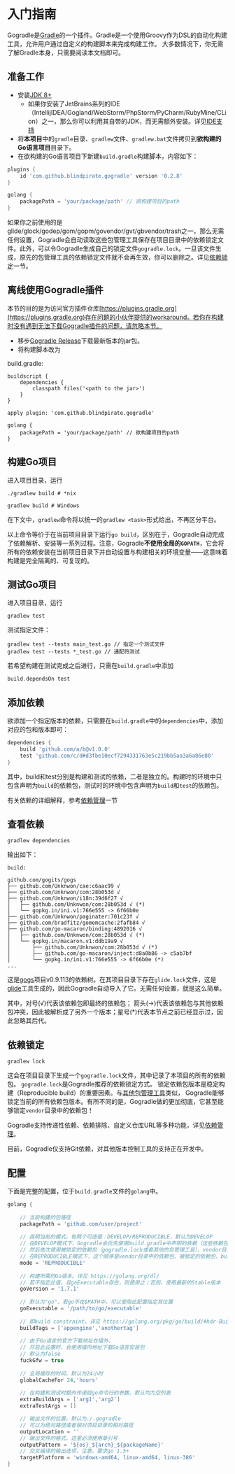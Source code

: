 # 入门指南

Gogradle是[Gradle](https://gradle.org/)的一个插件。Gradle是一个使用Groovy作为DSL的自动化构建工具，允许用户通过自定义的构建脚本来完成构建工作。
大多数情况下，你无需了解Gradle本身，只需要阅读本文档即可。

## 准备工作

- 安装[JDK 8+](http://www.oracle.com/technetwork/java/javase/downloads/jdk8-downloads-2133151.html)
  - 如果你安装了JetBrains系列的IDE（IntellijIDEA/Gogland/WebStorm/PhpStorm/PyCharm/RubyMine/CLion）之一，那么你可以利用其自带的JDK，而无需额外安装。详见[IDE支持](./ide-cn.md)
- 将**本项目**中的`gradle`目录、`gradlew`文件、`gradlew.bat`文件拷贝到**欲构建的Go语言项目**目录下。
- 在欲构建的Go语言项目下新建`build.gradle`构建脚本，内容如下：

```groovy
plugins {
    id 'com.github.blindpirate.gogradle' version '0.2.8'
}

golang {
    packagePath = 'your/package/path' // 欲构建项目的path
}
```
如果你之前使用的是glide/glock/godep/gom/gopm/govendor/gvt/gbvendor/trash之一，那么无需任何设置，Gogradle会自动读取这些包管理工具保存在项目目录中的依赖锁定文件。此外，可以令Gogradle生成自己的锁定文件`gogradle.lock`。一旦该文件生成，原先的包管理工具的依赖锁定文件就不会再生效，你可以删除之。详见[依赖锁定](#依赖锁定)一节。

## 离线使用Gogradle插件
本节的目的是为访问官方插件仓库[https://plugins.gradle.org](https://plugins.gradle.org)存在问题的小伙伴提供的workaround。若你在构建时没有遇到无法下载Gogradle插件的问题，请忽略本节。

- 移步[Gogradle Release](https://github.com/blindpirate/gogradle/releases)下载最新版本的jar包。
- 将构建脚本改为

build.gradle:

```
buildscript {
    dependencies {
        classpath files('<path to the jar>')
    }
}

apply plugin: 'com.github.blindpirate.gogradle'

golang {
    packagePath = 'your/package/path' // 欲构建项目的path
}

```

## 构建Go项目

进入项目目录，运行

```
./gradlew build # *nix

gradlew build # Windows
```

在下文中，`gradlew`命令将以统一的`gradlew <task>`形式给出，不再区分平台。

以上命令等价于在当前项目目录下运行`go build`，区别在于，Gogradle自动完成了依赖解析、安装等一系列过程。注意，Gogradle**不使用全局的`GOPATH`**，它会将所有的依赖安装在当前项目目录下并自动设置与构建相关的环境变量——这意味着构建是完全隔离的、可复现的。


## 测试Go项目

进入项目目录，运行 

```
gradlew test
```

测试指定文件：

```
gradlew test --tests main_test.go // 指定一个测试文件
gradlew test --tests *_test.go // 通配符测试
```

若希望构建在测试完成之后进行，只需在`build.gradle`中添加

```groovy
build.dependsOn test
```

## 添加依赖

欲添加一个指定版本的依赖，只需要在`build.gradle`中的`dependencies`中，添加对应的包和版本即可：

```groovy
dependencies {
    build 'github.com/a/b@v1.0.0' 
    test 'github.com/c/d#d3fbe10ecf7294331763e5c219bb5aa3a6a86e80'
}
```

其中，build和test分别是构建和测试的依赖，二者是独立的。构建时的环境中只包含声明为`build`的依赖包，测试时的环境中包含声明为`build`和`test`的依赖包。

有关依赖的详细解释，参考[依赖管理](./dependency-management-cn.md)一节

## 查看依赖

```
gradlew dependencies
```

输出如下：

```
build:

github.com/gogits/gogs
├── github.com/Unknwon/cae:c6aac99 √
├── github.com/Unknwon/com:28b053d √
├── github.com/Unknwon/i18n:39d6f27 √
│   ├── github.com/Unknwon/com:28b053d √ (*)
│   └── gopkg.in/ini.v1:766e555 -> 6f66b0e
├── github.com/Unknwon/paginater:701c23f √
├── github.com/bradfitz/gomemcache:2fafb84 √
├── github.com/go-macaron/binding:4892016 √
│   ├── github.com/Unknwon/com:28b053d √ (*)
│   └── gopkg.in/macaron.v1:ddb19a9 √
│       ├── github.com/Unknwon/com:28b053d √ (*)
│       ├── github.com/go-macaron/inject:d8a0b86 -> c5ab7bf
│       └── gopkg.in/ini.v1:766e555 -> 6f66b0e (*)
... 

```

这是[gogs](https://github.com/gogits/gogs)项目v0.9.113的依赖树。在其项目目录下存在`glide.lock`文件，这是[glide](https://github.com/Masterminds/glide)工具生成的，因此Gogradle自动导入了它。无需任何设置，就是这么简单。

其中，对号(√)代表该依赖包即最终的依赖包；
箭头(->)代表该依赖包与其他依赖包冲突，因此被解析成了另外一个版本；星号(*)代表本节点之前已经显示过，因此忽略其后代。

## 依赖锁定

```
gradlew lock
```

这会在项目目录下生成一个`gogradle.lock`文件，其中记录了本项目的所有的依赖包。
`gogradle.lock`是Gogradle推荐的依赖锁定方式。
锁定依赖包版本是稳定构建（Reproducible build）的重要因素。与[其他包管理工具](https://github.com/golang/go/wiki/PackageManagementTools)类似，
Gogradle能够锁定当前的所有依赖包版本。有所不同的是，Gogradle做的更加彻底，它甚至能够锁定`vendor`目录中的依赖包！

Gogradle支持传递性依赖、依赖排除、自定义仓库URL等多种功能，详见[依赖管理](./dependency-management-cn.md)。

目前，Gogradle仅支持Git依赖，对其他版本控制工具的支持正在开发中。

## 配置

下面是完整的配置，位于`build.gradle`文件的`golang`中。

```groovy
golang {
    
    // 当前构建的包路径
    packagePath = 'github.com/user/project'
    
    // 指明当前的模式。有两个可选值：DEVELOP/REPRODUCIBLE，默认为DEVELOP
    // 在DEVELOP模式下，Gogradle会优先使用build.gradle中声明的依赖（这些依赖包可能是以模糊方式声明的）
    // 然后依次使用被锁定的依赖包（gogradle.lock或者其他的包管理工具）、vendor目录中的依赖包
    // 在REPRODUCIBLE模式下，这个顺序是vendor目录中的依赖包、被锁定的依赖包、build.gradle中声明的依赖包
    mode = 'REPRODUCIBLE'
    
    // 构建所需的Go版本。详见 https://golang.org/dl/
    // 若不指定此值，且goExecutable存在，则使用之；否则，使用最新的Stable版本
    goVersion = '1.7.1'
    
    // 默认为"go"。若go不在$PATH中，可以使用此配置指定其位置
    goExecutable = '/path/to/go/executable'
    
    // 即build constraint。详见 https://golang.org/pkg/go/build/#hdr-Build_Constraints
    buildTags = ['appengine','anothertag']
    
    // 由于Go语言的官方下载地址在墙外，
    // 开启此设置时，会使用墙内地址下载Go语言安装包
    // 默认为false
    fuckGfw = true
    
    // 全局缓存的时间，默认为24小时
    globalCacheFor 24,'hours'
    
    // 在构建和测试时额外传递给go命令行的参数，默认均为空列表
    extraBuildArgs = ['arg1','arg2']
    extraTestArgs = []

    // 输出文件的位置，默认为./.gogradle
    // 可以为绝对路径或者相对项目目录的相对路径
    outputLocation = ''
    // 输出文件的格式，这里必须使用单引号
    outputPattern = '${os}_${arch}_${packageName}'
    // 交叉编译的输出选项，注意，要求go 1.5+
    targetPlatform = 'windows-amd64, linux-amd64, linux-386'
}
```
